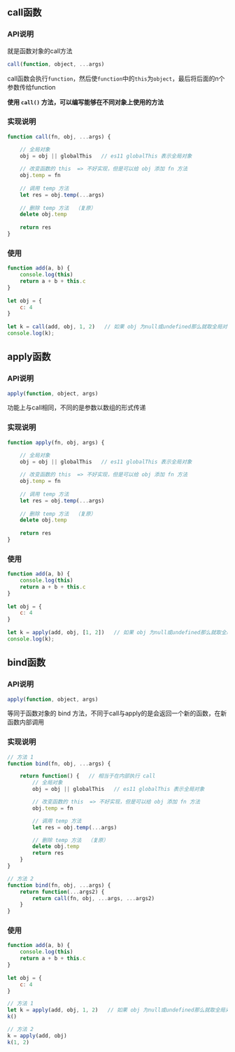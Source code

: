 ## call函数

### API说明

就是函数对象的call方法

```js
call(function, object, ...args)
```

call函数会执行`function`，然后使`function`中的`this`为`object`，最后将后面的n个参数传给function

**使用 `call()` 方法，可以编写能够在不同对象上使用的方法**

### 实现说明

```js
function call(fn, obj, ...args) {

    // 全局对象
    obj = obj || globalThis   // es11 globalThis 表示全局对象
    
    // 改变函数的 this  => 不好实现，但是可以给 obj 添加 fn 方法
    obj.temp = fn
    
    // 调用 temp 方法
    let res = obj.temp(...args)
    
    // 删除 temp 方法  （复原）
    delete obj.temp
    
    return res
}
```

### 使用

```js
function add(a, b) {
    console.log(this)
    return a + b + this.c
}
  
let obj = {
    c: 4
}
  
let k = call(add, obj, 1, 2)   // 如果 obj 为null或undefined那么就取全局对象
console.log(k);
```


## apply函数

### API说明

```js
apply(function, object, args)
```

功能上与call相同，不同的是参数以数组的形式传递

### 实现说明

```js
function apply(fn, obj, args) {

    // 全局对象
    obj = obj || globalThis   // es11 globalThis 表示全局对象
    
    // 改变函数的 this  => 不好实现，但是可以给 obj 添加 fn 方法
    obj.temp = fn
    
    // 调用 temp 方法
    let res = obj.temp(...args)
    
    // 删除 temp 方法  （复原）
    delete obj.temp
    
    return res
}
```

### 使用

```js
function add(a, b) {
    console.log(this)
    return a + b + this.c
}
  
let obj = {
    c: 4
}
  
let k = apply(add, obj, [1, 2])   // 如果 obj 为null或undefined那么就取全局对象
console.log(k);
```

## bind函数

### API说明

```js
apply(function, object, args)
```

等同于函数对象的 bind 方法，不同于call与apply的是会返回一个新的函数，在新函数内部调用

### 实现说明

```js
// 方法 1
function bind(fn, obj, ...args) {

    return function() {   // 相当于在内部执行 call
        // 全局对象
        obj = obj || globalThis   // es11 globalThis 表示全局对象

        // 改变函数的 this  => 不好实现，但是可以给 obj 添加 fn 方法
        obj.temp = fn

        // 调用 temp 方法
        let res = obj.temp(...args)

        // 删除 temp 方法  （复原）
        delete obj.temp
        return res
    }
}

// 方法 2
function bind(fn, obj, ...args) {
	return function(...args2) {
		return call(fn, obj, ...args, ...args2)
	}
}
```

### 使用

```js
function add(a, b) {
    console.log(this)
    return a + b + this.c
}
  
let obj = {
    c: 4
}

// 方法 1
let k = apply(add, obj, 1, 2)   // 如果 obj 为null或undefined那么就取全局对象
k()

// 方法 2
k = apply(add, obj)
k(1, 2)
```

